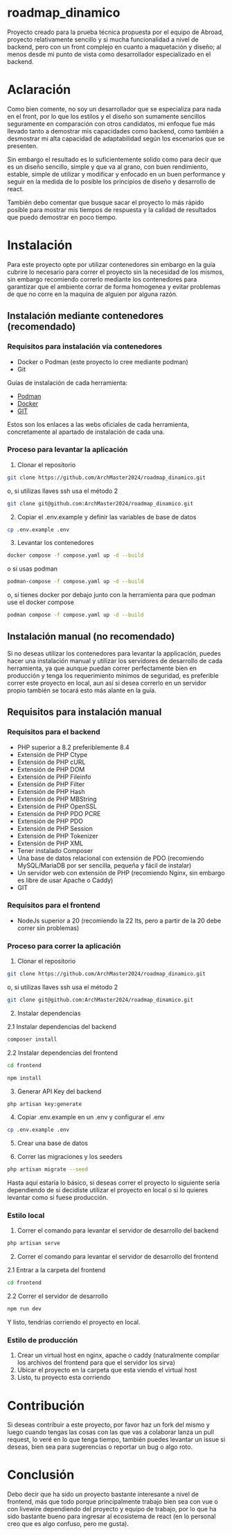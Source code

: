 # roadmap_dinamico
Proyecto creado para la prueba técnica propuesta por el equipo de Abroad,
proyecto relativamente sencillo y si mucha funcionalidad a nivel de backend,
pero con un front complejo en cuanto a maquetación y diseño; al menos desde 
mi punto de vista como desarrollador especializado en el backend.

# Aclaración 
Como bien comente, no soy un desarrollador que se especializa para nada en el
front, por lo que los estilos y el diseño son sumamente sencillos seguramente en
comparación con otros candidatos, mi enfoque fue más llevado tanto a demostrar
mis capacidades como backend, como también a desmostrar mi alta capacidad de
adaptabilidad según los escenarios que se presenten.

Sin embargo el resultado es lo suficientemente solido como para decir que es un
diseño sencillo, simple y que va al grano, con buen rendimiento, estable, simple
de utilizar y modificar y enfocado en un buen performance y seguir en la medida
de lo posible los principios de diseño y desarrollo de react.

También debo comentar que busque sacar el proyecto lo más rápido posible para
mostrar mis tiempos de respuesta y la calidad de resultados que puedo demostrar
en poco tiempo.

# Instalación
Para este proyecto opte por utilizar contenedores sin embargo en la guía cubrire
lo necesario para correr el proyecto sin la necesidad de los mismos, sin embargo
recomiendo correrlo mediante los contenedores para garantizar que el ambiente
corrar de forma homogenea y evitar problemas de que no corre en la maquina de
alguien por alguna razón.

## Instalación mediante contenedores (recomendado)

### Requisitos para instalación vía contenedores

- Docker o Podman (este proyecto lo cree mediante podman)
- Git

Guías de instalación de cada herramienta:
- [Podman](https://podman.io/docs/installation)
- [Docker](https://docs.docker.com/get-started/get-docker/)
- [GIT](https://git-scm.com/downloads)

Estos son los enlaces a las webs oficiales de cada herramienta, concretamente al
apartado de instalación de cada una.

### Proceso para levantar la aplicación

1. Clonar el repositorio

```bash
git clone https://github.com/ArchMaster2024/roadmap_dinamico.git
```
o, si utilizas llaves ssh usa el método 2

```bash
git clone git@github.com:ArchMaster2024/roadmap_dinamico.git
```
2. Copiar el .env.example y definir las variables de base de datos

```bash
cp .env.example .env
```

3. Levantar los contenedores

```bash
docker compose -f compose.yaml up -d --build
```

o si usas podman


```bash
podman-compose -f compose.yaml up -d --build
```

o, si tienes docker por debajo junto con la herramienta para que podman use el
docker compose

```bash
podman compose -f compose.yaml up -d --build
```

## Instalación manual (no recomendado)

Si no deseas utilizar los contenedores para levantar la applicación, puedes
hacer una instalación manual y utilizar los servidores de desarrollo de cada
herramienta, ya que aunque puedan correr perfectamente bien en producción y
tenga los requerimiento mínimos de seguridad, es preferible correr este proyecto
en local, aun así si desea correrlo en un servidor propio también se tocará esto
más alante en la guía.

## Requisitos para instalación manual

### Requisitos para el backend

- PHP superior a 8.2 preferiblemente 8.4
- Extensión de PHP Ctype
- Extensión de PHP cURL
- Extensión de PHP DOM
- Extensión de PHP Fileinfo
- Extensión de PHP Filter
- Extensión de PHP Hash
- Extensión de PHP MBString
- Extensión de PHP OpenSSL
- Extensión de PHP PDO PCRE
- Extensión de PHP PDO
- Extensión de PHP Session
- Extensión de PHP Tokenizer
- Extensión de PHP XML
- Tener instalado Composer
- Una base de datos relacional con extensión de PDO (recomiendo MySQL/MariaDB
por ser sencilla, pequeña y fácil de instalar)
- Un servidor web con extensión de PHP (recomiendo Nginx, sin embargo es libre
de usar Apache o Caddy)
- GIT

### Requisitos para el frontend

- NodeJs superior a 20 (recomiendo la 22 lts, pero a partir de la 20 debe correr
sin problemas)

### Proceso para correr la aplicación

1. Clonar el repositorio

```bash
git clone https://github.com/ArchMaster2024/roadmap_dinamico.git
```
o, si utilizas llaves ssh usa el método 2

```bash
git clone git@github.com:ArchMaster2024/roadmap_dinamico.git
```

2. Instalar dependencias

2.1 Instalar dependencias del backend

```bash
composer install
```

2.2 Instalar dependencias del frontend

```bash
cd frontend

npm install
```

3. Generar API Key del backend

```bash
php artisan key:generate
```

4. Copiar .env.example en un .env y configurar el .env

```bash
cp .env.example .env
```

5. Crear una base de datos

6. Correr las migraciones y los seeders

```bash
php artisan migrate --seed
```
Hasta aquí estaría lo básico, si deseas correr el proyecto lo siguiente sería
dependiendo de si decidiste utilizar el proyecto en local o si lo quieres
levantar como si fuese producción.

### Estilo local

1. Correr el comando para levantar el servidor de desarrollo del backend

```bash
php artisan serve
```

2. Correr el comando para levantar el servidor de desarrollo del frontend

2.1 Entrar a la carpeta del frontend

```bash
cd frontend
```
2.2 Correr el servidor de desarrollo

```bash
npm run dev
```

Y listo, tendrías corriendo el proyecto en local.

### Estilo de producción

1. Crear un virtual host en nginx, apache o caddy (naturalmente compilar los
   archivos del frontend para que el servidor los sirva)
2. Ubicar el proyecto en la carpeta que esta viendo el virtual host
3. Listo, tu proyecto esta corriendo

# Contribución
Si deseas contribuir a este proyecto, por favor haz un fork del mismo y luego
cuando tengas las cosas con las que vas a colaborar lanza un pull request, lo
veré en lo que tenga tiempo, también puedes levantar un issue si deseas, bien
sea para sugerencias o reportar un bug o algo roto.

# Conclusión
Debo decir que ha sido un proyecto bastante interesante a nivel de frontend, más
que todo porque principalmente trabajo bien sea con vue o con livewire
dependiendo del proyecto y equipo de trabajo, por lo que ha sido bastante bueno
para ingresar al ecosistema de react (en lo personal creo que es algo confuso,
pero me gusta).
